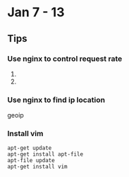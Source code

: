 # Jan 7 - 13

## Tips

### Use nginx to control request rate

1.

2.

### Use nginx to find ip location

geoip

### Install vim

```text
apt-get update
apt-get install apt-file
apt-file update
apt-get install vim
```



